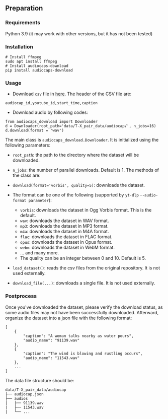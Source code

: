 
## Preparation


### Requirements

Python 3.9 (it may work with other versions, but it has not been tested)

### Installation

```angular2html
# Install ffmpeg
sudo apt install ffmpeg
# Install audiocaps-download
pip install audiocaps-download
```

### Usage
- Download `csv` file in [here](https://audiocaps.github.io/). The header of the CSV file are:
```angular2html
audiocap_id,youtube_id,start_time,caption
```

- Download audio by following codes:
```angular2html
from audiocaps_download import Downloader
d = Downloader(root_path='data/T-X_pair_data/audiocap/', n_jobs=16)
d.download(format = 'wav')
```


The main class is `audiocaps_download.Downloader`. It is initialized using the following parameters:

- `root_path`: the path to the directory where the dataset will be downloaded.
- `n_jobs`: the number of parallel downloads. Default is 1.
The methods of the class are:

- `download(format='vorbis', quality=5)`: downloads the dataset.
- The format can be one of the following (supported by `yt-dlp` `--audio-format parameter`):
  - `vorbis`: downloads the dataset in Ogg Vorbis format. This is the default.
  - `wav`: downloads the dataset in WAV format.
  - `mp3`: downloads the dataset in MP3 format.
  - `m4a`: downloads the dataset in M4A format.
  - `flac`: downloads the dataset in FLAC format.
  - `opus`: downloads the dataset in Opus format.
  - `webm`: downloads the dataset in WebM format.
  - ... and many more. 
  - The quality can be an integer between 0 and 10. Default is 5.
- `load_dataset()`: reads the csv files from the original repository. It is not used externally.
- `download_file(...)`: downloads a single file. It is not used externally.

### Postprocess
Once you've downloaded the dataset, please verify the download status, as some audio files may not have been successfully downloaded. Afterward, organize the dataset into a json file with the following format:
```angular2html
[   
    {
        "caption": "A woman talks nearby as water pours",
        "audio_name": "91139.wav"
    },
    {
        "caption": "The wind is blowing and rustling occurs",
        "audio_name": "11543.wav"
    },
    ...
]
```
The data file structure should be:
```angular2html
data/T-X_pair_data/audiocap
├── audiocap.json
├── audios
|   ├── 91139.wav
|   ├── 11543.wav
|   └── ...
```
